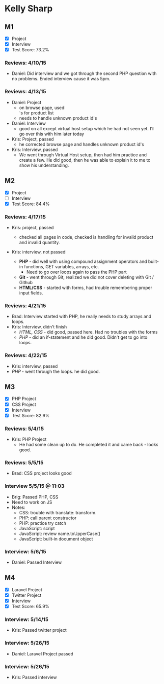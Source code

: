 # Kelly Sharp

## M1

- [x] Project
- [x] Interview
- [x] Test Score: 73.2%

### Reviews: 4/10/15
- Daniel: Did interview and we got through the second PHP question with no problems. Ended interview cause it was 5pm.

### Reviews: 4/13/15
- Daniel: Project
  - on browse page, used <br>'s for product list
  - needs to handle unknown product id's
- Daniel: Interview
  - good on all except virtual host setup which he had not seen yet. I'll go over this with him later today
- Kris: Project, passed
  - he corrected browse page and handles unknown product id's
- Kris: Interview, passed
  - We went through Virtual Host setup, then had him practice and create a few. He did good, then he was able to explain it to me to show his understanding. 

## M2

- [x] Project
- [ ] Interview
- [x] Test Score: 84.4%

### Reviews: 4/17/15
- Kris: project, passed
  - checked all pages in code, checked is handling for invalid product and invalid quantity. 

- Kris: interview, not passed
  - **PHP** - did well with using compound assignment operators and built-in functions, GET variables, arrays, etc. 
    - Need to go over loops again to pass the PHP part
  - **Git** - went through Git, realized we did not cover deleting with Git / Github
  - **HTML/CSS** - started with forms, had trouble remembering proper input fields.

### Reviews: 4/21/15

- Brad: Interview started with PHP, he really needs to study arrays and loops.
- Kris: Interview, didn't finish
  - *HTML, CSS* - did good, passed here. Had no troubles with the forms
  - *PHP* - did an if-statement and he did good. Didn't get to go into loops. 

### Reviews: 4/22/15
- Kris: interview, passed
- *PHP* - went through the loops. he did good.


## M3

- [x] PHP Project
- [x] CSS Project
- [x] Interview
- [x] Test Score: 82.9%

### Reviews: 5/4/15
- Kris: PHP Project
  - He had some clean up to do. He completed it and came back - looks good. 

### Reviews: 5/5/15
- Brad: CSS project looks good

### Interview 5/5/15 @ 11:03
- Brig: Passed PHP, CSS
- Need to work on JS
- Notes: 
  - CSS: trouble with translate: transform.
  - PHP: 	call parent constructor
  - PHP: 	practice try catch
  - JavaScript: 	<!-- External--> script
  - JavaScript: 	review name.toUpperCase()
  - JavaScript: 	built-in document object

### Interview: 5/6/15 
- Daniel: Passed Interview

## M4

- [x] Laravel Project
- [x] Twitter Project
- [x] Interview
- [x] Test Score: 65.9%

### Interview: 5/14/15
- Kris: Passed twitter project

### Interview: 5/26/15
- Daniel: Laravel Project passed

### Interview: 5/26/15
- Kris: Passed interview
